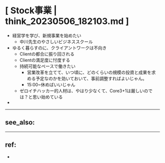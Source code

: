 # [ Stock事業 | think_20230506_182103.md ]

- 経営学を学び、新規事業を始めたい
  - 中川先生のやさしいビジネススクール
- ゆるく暮らすのに、クライアントワークは不向き
  - Clientの都合に振り回される
  - Clientの満足度に忖度する
  - 持続可能なペースで働きたい
    - 営業改革を立てて、いつ頃に、どのくらいの規模の投資と成果を求める予定なのかを効いておいて、事前調整すればよいじゃん。
    - 15:00~休めばいいじゃん
  - ゼロイチハッカー的人材は、やはり少なくて、Core3+1は厳しいのでは？と思い始めている
-

---
see_also:
-

---
ref:
-
-


